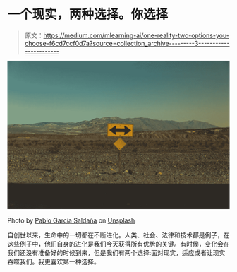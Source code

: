 # 一个现实，两种选择。你选择

> 原文：<https://medium.com/mlearning-ai/one-reality-two-options-you-choose-f6cd7ccf0d7a?source=collection_archive---------3----------------------->

![](img/fd252edd97374817479bb139d5f79b47.png)

Photo by [Pablo García Saldaña](https://unsplash.com/@garciasaldana_?utm_source=unsplash&utm_medium=referral&utm_content=creditCopyText) on [Unsplash](https://unsplash.com/s/photos/ways?utm_source=unsplash&utm_medium=referral&utm_content=creditCopyText)

自创世以来，生命中的一切都在不断进化。人类、社会、法律和技术都是例子，在这些例子中，他们自身的进化是我们今天获得所有优势的关键。有时候，变化会在我们还没有准备好的时候到来，但是我们有两个选择:面对现实，适应或者让现实吞噬我们。我更喜欢第一种选择。